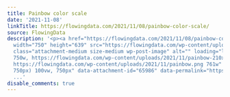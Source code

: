 ```yaml
---
title: Painbow color scale
date: '2021-11-08'
linkTitle: https://flowingdata.com/2021/11/08/painbow-color-scale/
source: FlowingData
description: '<p><a href="https://flowingdata.com/2021/11/08/painbow-color-scale/"><img
  width="750" height="639" src="https://flowingdata.com/wp-content/uploads/2021/11/painbow-750x639.png"
  class="attachment-medium size-medium wp-post-image" alt="" loading="lazy" srcset="https://flowingdata.com/wp-content/uploads/2021/11/painbow-750x639.png
  750w, https://flowingdata.com/wp-content/uploads/2021/11/painbow-210x179.png 210w,
  https://flowingdata.com/wp-content/uploads/2021/11/painbow.png 761w" sizes="(max-width:
  750px) 100vw, 750px" data-attachment-id="65986" data-permalink="https://flowingdata.com/2021/11/08/p
  ...'
disable_comments: true
---
```

<p><a href="https://flowingdata.com/2021/11/08/painbow-color-scale/"><img width="750" height="639" src="https://flowingdata.com/wp-content/uploads/2021/11/painbow-750x639.png" class="attachment-medium size-medium wp-post-image" alt="" loading="lazy" srcset="https://flowingdata.com/wp-content/uploads/2021/11/painbow-750x639.png 750w, https://flowingdata.com/wp-content/uploads/2021/11/painbow-210x179.png 210w, https://flowingdata.com/wp-content/uploads/2021/11/painbow.png 761w" sizes="(max-width: 750px) 100vw, 750px" data-attachment-id="65986" data-permalink="https://flowingdata.com/2021/11/08/p ...